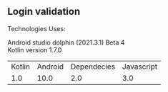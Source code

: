 ## Login validation 


Technologies Uses:

Android studio dolphin (2021.3.1) Beta 4 </br>
Kotlin version 1.7.0

<table>
  <tr> 
    <td>Kotlin</td>
    <td>Android</td>
    <td>Dependecies</td>
    <td>Javascript</td>
  </tr>
  <tr> 
    <td>1.0</td>
    <td>10.0</td>
    <td>2.0</td>
    <td>3.0</td>
  </tr>
</table>



